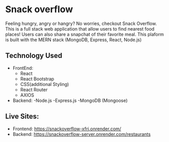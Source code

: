 # Snack overflow
Feeling hungry, angry or hangry? No worries, checkout Snack Overflow. 
This is a full stack web application that allow users to find nearest food places!
Users can also share a snapchat of their favorite meal. This plaform is built
with the MERN stack (MongoDB, Express, React, Node.js)

## Technology Used
- FrontEnd:
  - React
  - React Bootstrap
  - CSS(additional Styling)
  - React Router
  - AXIOS
    </br>
- Backend:
    -Node.js
    -Express.js
    -MongoDB (Mongoose)
     


## Live Sites: 
* Frontend: https://snackoverflow-xfrj.onrender.com/
* Backend: https://snackoverflow-server.onrender.com/restaurants
